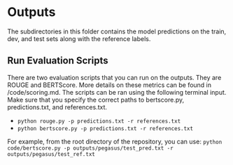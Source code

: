 # Outputs
The subdirectories in this folder contains the model predictions on the train, dev, and test sets along with the reference labels.

## Run Evaluation Scripts
There are two evaluation scripts that you can run on the outputs. They are ROUGE and BERTScore. More details on these metrics can be found in /code/scoring.md. The scripts can be ran using the following terminal input. Make sure that you specify the correct paths to bertscore.py, predictions.txt, and references.txt.

- ```python rouge.py -p predictions.txt -r references.txt```
- ```python bertscore.py -p predictions.txt -r references.txt```

For example, from the root directory of the repository, you can use:
```python code/bertscore.py -p outputs/pegasus/test_pred.txt -r outputs/pegasus/test_ref.txt```